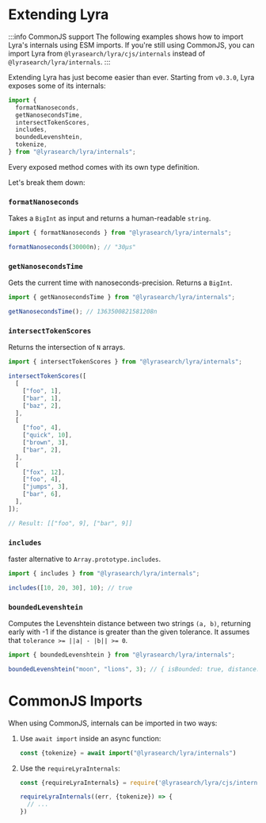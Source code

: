 # Extending Lyra

:::info CommonJS support
The following examples shows how to import Lyra's internals using ESM imports. If you're still using CommonJS, you can import Lyra from `@lyrasearch/lyra/cjs/internals` instead of `@lyrasearch/lyra/internals`.
:::

Extending Lyra has just become easier than ever. Starting from `v0.3.0`, Lyra exposes some of its internals:

```javascript
import {
  formatNanoseconds,
  getNanosecondsTime,
  intersectTokenScores,
  includes,
  boundedLevenshtein,
  tokenize,
} from "@lyrasearch/lyra/internals";
```

Every exposed method comes with its own type definition.

Let's break them down:

### `formatNanoseconds`

Takes a `BigInt` as input and returns a human-readable `string`.

```javascript
import { formatNanoseconds } from "@lyrasearch/lyra/internals";

formatNanoseconds(30000n); // "30μs"
```

### `getNanosecondsTime`

Gets the current time with nanoseconds-precision. Returns a `BigInt`.

```javascript
import { getNanosecondsTime } from "@lyrasearch/lyra/internals";

getNanosecondsTime(); // 1363500821581208n
```

### `intersectTokenScores`

Returns the intersection of `N` arrays.

```javascript
import { intersectTokenScores } from "@lyrasearch/lyra/internals";

intersectTokenScores([
  [
    ["foo", 1],
    ["bar", 1],
    ["baz", 2],
  ],
  [
    ["foo", 4],
    ["quick", 10],
    ["brown", 3],
    ["bar", 2],
  ],
  [
    ["fox", 12],
    ["foo", 4],
    ["jumps", 3],
    ["bar", 6],
  ],
]);

// Result: [["foo", 9], ["bar", 9]]
```

### `includes`

faster alternative to `Array.prototype.includes`.

```javascript
import { includes } from "@lyrasearch/lyra/internals";

includes([10, 20, 30], 10); // true
```

### `boundedLevenshtein`

Computes the Levenshtein distance between two strings `(a, b)`, returning early with -1 if the distance is greater than the given tolerance. It assumes that `tolerance >= ||a| - |b|| >= 0`.

```javascript
import { boundedLevenshtein } from "@lyrasearch/lyra/internals";

boundedLevenshtein("moon", "lions", 3); // { isBounded: true, distance: 3 }
```

# CommonJS Imports

When using CommonJS, internals can be imported in two ways:

1. Use `await import` inside an async function:

   ```js
   const {tokenize} = await import("@lyrasearch/lyra/internals")
   ```

2. Use the `requireLyraInternals`:

   ```js
   const {requireLyraInternals} = require('@lyrasearch/lyra/cjs/internals')

   requireLyraInternals((err, {tokenize}) => {
     // ...
   })
   ``` 